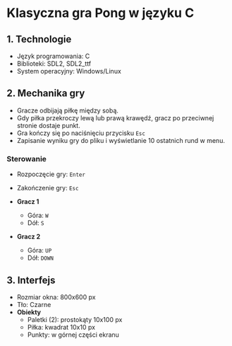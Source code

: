 # Klasyczna gra Pong w języku C

## 1. Technologie
- Język programowania: C
- Biblioteki: SDL2, SDL2_ttf
- System operacyjny: Windows/Linux

## 2. Mechanika gry
- Gracze odbijają piłkę między sobą.
- Gdy piłka przekroczy lewą lub prawą krawędź, gracz po przeciwnej stronie dostaje punkt.
- Gra kończy się po naciśnięciu przycisku `Esc`
- Zapisanie wyniku gry do pliku i wyświetlanie 10 ostatnich rund w menu.

### Sterowanie
- Rozpoczęcie gry: `Enter`
- Zakończenie gry: `Esc`

- **Gracz 1**
    - Góra: `W`
    - Dół: `S`
- **Gracz 2**
    - Góra: `UP`
    - Dół: `DOWN`

## 3. Interfejs
- Rozmiar okna: 800x600 px
- Tło: Czarne
- **Obiekty**
    - Paletki (2): prostokąty 10x100 px
    - Piłka: kwadrat 10x10 px
    - Punkty: w górnej części ekranu